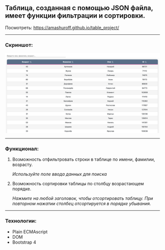 
## Таблица, созданная с помощью JSON файла, имеет функции фильтрации и сортировки.

Посмотреть: https://amashuroff.github.io/table_project/

___
### Скриншот:
![alt text](https://github.com/amashuroff/table_project/blob/master/screenshots/Screenshot%202020-06-11%20at%2015.53.43.png "Скриншот Таблицы")
___

### Функционал:

1. Возможность отфильтровать строки в таблице по имени, фамилии, возрасту. 

    _Используйте поле ввода данных для поиска_

2. Возможность сортировки таблицы по столбцу возрастающем порядке.  

    _Нажмите на любой заголовок, чтобы отсортировать таблицу. При повторном нажатии столбец отсортируется в порядке убывания._ 

___

### Технологии:
* Plain ECMAscript
* DOM
* Bootstrap 4
